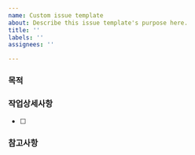 ```yaml
---
name: Custom issue template
about: Describe this issue template's purpose here.
title: ''
labels: ''
assignees: ''

---
```


### 목적
> 
### 작업상세사항
- [ ] 
###  참고사항

